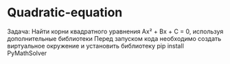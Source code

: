 # Quadratic-equation
Задача: Найти корни квадратного уравнения Ax² + Bx + C = 0, используя дополнительные библиотеки
Перед запуском кода необходимо создать виртуальное окружение и установить библиотеку pip install PyMathSolver
